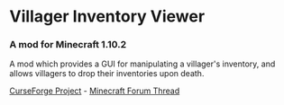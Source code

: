 # Villager Inventory Viewer

### A mod for Minecraft 1.10.2

A mod which provides a GUI for manipulating a villager's inventory, and allows villagers to drop their inventories upon death.

[CurseForge Project](https://minecraft.curseforge.com/projects/villager-inventory-viewer) - [Minecraft Forum Thread](http://www.minecraftforum.net/forums/mapping-and-modding/minecraft-mods/2787292)